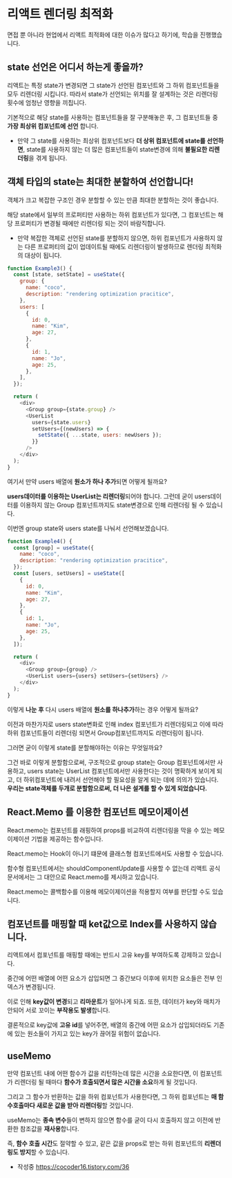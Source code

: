 # 리액트 렌더링 최적화

면접 뿐 아니라 현업에서 리액트 최적화에 대한 이슈가 많다고 하기에, 학습을 진행했습니다.

## state 선언은 어디서 하는게 좋을까?

리액트는 특정 state가 변경되면 그 state가 선언된 컴포넌트와 그 하위 컴포넌트들을 모두 리렌더링 시킵니다. 따라서 state가 선언되는 위치를 잘 설계하는 것은 리렌더링 횟수에 엄청난 영향을 끼칩니다.

기본적으로 해당 state를 사용하는 컴포넌트들을 잘 구분해놓은 후, 그 컴포넌트들 중 **가장 최상위 컴포넌트에 선언** 합니다.

- 만약 그 state를 사용하는 최상위 컴포넌트보다 **더 상위 컴포넌트에 state를 선언하면**, state를 사용하지 않는 더 많은 컴포넌트들이 state변경에 의해 **불필요한 리렌더링**을 겪게 됩니다.

## 객체 타입의 state는 최대한 분할하여 선언합니다!

객체가 크고 복잡한 구조인 경우 분할할 수 있는 만큼 최대한 분할하는 것이 좋습니다.

해당 state에서 일부의 프로퍼티만 사용하는 하위 컴포넌트가 있다면, 그 컴포넌트는 해당 프로퍼티가 변경될 때에만 리렌더링 되는 것이 바람직합니다.

- 만약 복잡한 객체로 선언된 state를 분할하지 않으면, 하위 컴포넌트가 사용하지 않는 다른 프로퍼티의 값이 업데이트될 때에도 리렌더링이 발생하므로 렌더링 최적화의 대상이 됩니다.

```javascript
function Example3() {
  const [state, setState] = useState({
    group: {
      name: "coco",
      description: "rendering optimization pracitice",
    },
    users: [
      {
        id: 0,
        name: "Kim",
        age: 27,
      },
      {
        id: 1,
        name: "Jo",
        age: 25,
      },
    ],
  });

  return (
    <div>
      <Group group={state.group} />
      <UserList
        users={state.users}
        setUsers={(newUsers) => {
          setState({ ...state, users: newUsers });
        }}
      />
    </div>
  );
}
```

여기서 만약 users 배열에 **원소가 하나 추가**되면 어떻게 될까요?

**users데이터를 이용하는 UserList는 리렌더링**되어야 합니다. 그런데 굳이 users데이터를 이용하지 않는 Group 컴포넌트까지도 state변경으로 인해 리렌더링 될 수 있습니다.

이번엔 group state와 users state를 나눠서 선언해보겠습니다.

```javascript
function Example4() {
  const [group] = useState({
    name: "coco",
    description: "rendering optimization pracitice",
  });
  const [users, setUsers] = useState([
    {
      id: 0,
      name: "Kim",
      age: 27,
    },
    {
      id: 1,
      name: "Jo",
      age: 25,
    },
  ]);

  return (
    <div>
      <Group group={group} />
      <UserList users={users} setUsers={setUsers} />
    </div>
  );
}
```

이렇게 **나눈 후** 다시 users 배열에 **원소를 하나추가**하는 경우 어떻게 될까요?

이전과 마찬가지로 users state변화로 인해 index 컴포넌트가 리렌더링되고 이에 따라 하위 컴포넌트들이 리렌더링 되면서 Group컴포넌트까지도 리렌더링이 됩니다.

그러면 굳이 이렇게 state를 분할해야하는 이유는 무엇일까요?

그건 바로 이렇게 분할함으로써, 구조적으로 group state는 Group 컴포넌트에서만 사용하고, users state는 UserList 컴포넌트에서만 사용한다는 것이 명확하게 보이게 되고, 더 하위컴포넌트에 내려서 선언해야 할 필요성을 알게 되는 데에 의의가 있습니다. **우리는 state객체를 두개로 분할함으로써, 더 나은 설계를 할 수 있게 되었습니다.**

## React.Memo 를 이용한 컴포넌트 메모이제이션

React.memo는 컴포넌트를 래핑하여 props를 비교하여 리렌더링을 막을 수 있는 메모이제이션 기법을 제공하는 함수입니다.

React.memo는 Hook이 아니기 떄문에 클래스형 컴포넌트에서도 사용할 수 있습니다.

함수형 컴포넌트에서는 shouldComponentUpdate를 사용할 수 없는데 리액트 공식 문서에서는 그 대안으로 React.memo를 제시하고 있습니다.

React.memo는 콜백함수를 이용해 메모이제이션을 적용할지 여부를 판단할 수도 있습니다.

## 컴포넌트를 매핑할 때 ket값으로 Index를 사용하지 않습니다.

리액트에서 컴포넌트를 매핑할 때에는 반드시 고유 key를 부여하도록 강제하고 있습니다.

중간에 어떤 배열에 어떤 요소가 삽입되면 그 중간보다 이후에 위치한 요소들은 전부 인덱스가 변경됩니다.

이로 인해 **key값이 변경**되고 **리마운트**가 일어나게 되죠. 또한, 데이터가 key와 매치가 안되어 서로 꼬이는 **부작용도 발생**합니다.

결론적으로 key값에 **고유 id**를 넣어주면, 배열의 중간에 어떤 요소가 삽입되더라도 기존에 있는 원소들이 가지고 있는 key가 끊어질 위험이 없습니다.

## useMemo

만약 컴포넌트 내에 어떤 함수가 값을 리턴하는데 많은 시간을 소요한다면, 이 컴포넌트가 리렌더링 될 때마다 **함수가 호출되면서 많은 시간을 소요**하게 될 것입니다.

그리고 그 함수가 반환하는 값을 하위 컴포넌트가 사용한다면, 그 하위 컴포넌트는 **매 함수호출마다 새로운 값을 받아 리렌더링**할 것입니다.

useMemo는 **종속 변수**들이 변하지 않으면 함수를 굳이 다시 호출하지 않고 이전에 반환한 참조값을 **재사용**합니다.

즉, **함수 호출 시간**도 절약할 수 있고, 같은 값을 props로 받는 하위 컴포넌트의 **리렌더링도 방지**할 수 있습니다.

- 작성중
  https://cocoder16.tistory.com/36
